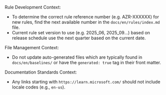 Rule Development Context:

- To determine the correct rule reference number (e.g. AZR-XXXXXX) for new rules, find the next available number in the `docs/en/rules/index.md` file.
- Current rule set version to use (e.g. 2025_06, 2025_09...) based on release schedule use the next quarter based on the current date.

File Management Context:

- Do not update auto-generated files which are typically found in `docs/en/baselines/` or have the `generated: true` tag in their front matter.

Documentation Standards Context:

- Any links starting with `https://learn.microsoft.com/` should not include locale codes (e.g., `en-us`).
